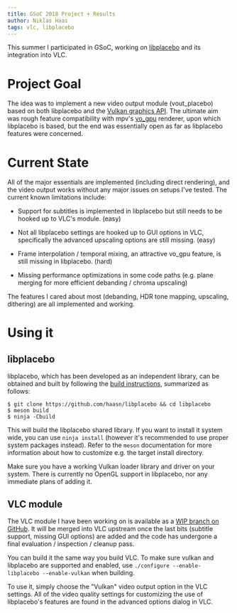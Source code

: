 ```yaml
---
title: GSoC 2018 Project + Results
author: Niklas Haas
tags: vlc, libplacebo
---
```


This summer I participated in GSoC, working on
[libplacebo](https://github.com/haasn/libplacebo) and its integration into
VLC.

# Project Goal

The idea was to implement a new video output module (vout_placebo) based on
both libplacebo and the [Vulkan graphics
API](http://www.khronos.org/registry/vulkan/). The ultimate aim was rough
feature compatibility with mpv's
[vo_gpu](https://github.com/mpv-player/mpv/tree/master/video/out/gpu)
renderer, upon which libplacebo is based, but the end was essentially open as
far as libplacebo features were concerned.

# Current State

All of the major essentials are implemented (including direct rendering), and
the video output works without any major issues on setups I've tested. The
current known limitations include:

- Support for subtitles is implemented in libplacebo but still needs to be
  hooked up to VLC's module. (easy)

- Not all libplacebo settings are hooked up to GUI options in VLC,
  specifically the advanced upscaling options are still missing. (easy)

- Frame interpolation / temporal mixing, an attractive vo_gpu feature, is
  still missing in libplacebo. (hard)

- Missing performance optimizations in some code paths (e.g. plane merging for
  more efficient debanding / chroma upscaling)

The features I cared about most (debanding, HDR tone mapping, upscaling,
dithering) are all implemented and working.

# Using it

## libplacebo

libplacebo, which has been developed as an independent library, can be
obtained and built by following the [build
instructions](https://github.com/haasn/libplacebo#building-from-source),
summarized as follows:

```shell
$ git clone https://github.com/haasn/libplacebo && cd libplacebo
$ meson build
$ ninja -Cbuild
```

This will build the libplacebo shared library. If you want to install it
system wide, you can use `ninja install` (however it's recommended to use
proper system packages instead). Refer to the `meson` documentation for more
information about how to customize e.g. the target install directory.

Make sure you have a working Vulkan loader library and driver on your system.
There is currently no OpenGL support in libplacebo, nor any immediate plans of
adding it.

## VLC module

The VLC module I have been working on is available as a [WIP branch on
GitHub](https://github.com/haasn/vlc/tree/vulkan). It will be merged into VLC
upstream once the last bits (subtitle support, missing GUI options) are added
and the code has undergone a final evaluation / inspection / cleanup pass.

You can build it the same way you build VLC. To make sure vulkan and
libplacebo are supported and enabled, use `./configure --enable-libplacebo
--enable-vulkan` when building.

To use it, simply choose the "Vulkan" video output option in the VLC settings.
All of the video quality settings for customizing the use of libplacebo's
features are found in the advanced options dialog in VLC.

